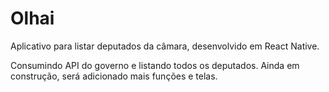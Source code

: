 # Olhai
Aplicativo para listar deputados da câmara, desenvolvido em React Native.

Consumindo API do governo e listando todos os deputados.
Ainda em construção, será adicionado mais funções e telas.
